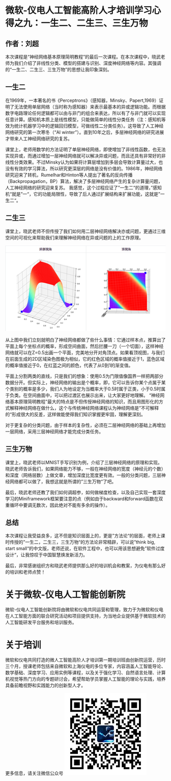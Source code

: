 # 微软-仪电人工智能高阶人才培训学习心得之九：一生二、二生三、三生万物

## 作者：刘超

本次课程是“神经网络基本原理简明教程”的最后一次课程。在本次课程中，晓武老师为我们介绍了非线性分类、模型的搭建与识别、深度神经网络等内容。其强调的“一生二、二生三、三生万物”的思想让我印象深刻。

## 一生二
在1969年，一本著名的书《Perceptrons》（感知器，Minsky、Papert,1969）证明了无法使用单层网络（当时称为感知器）来表示最基本的异或逻辑功能。而根据数字电路理论任何逻辑都可以由与非门的组合来表达，所以有了与非门就可以实现任意计算。感知机本质上是线性模型，只能做简单的线性分类任务（注：感知机等效为统计机器学习中的逻辑回归模型，可做线性二分类任务）。这导致了人工神经网络研究的第一次寒冬（“AI winter”）。直到10年之后，多层神经网络的研究进展才带来人工神经网络研究的复苏。

课堂上，老师用数学的方法证明了单层神经网络，即使增加了非线性函数，也无法实现异或，而通过增加一层神经网络就可以解决异或问题，而且还具有非常好的非线性分类效果。不过Minsky认为如果将计算层增加到多层会导致计算量过大，也没有有效的学习算法，所以研究更深层的网络是没有价值的。1986年，神经网络研究迎来了转机，Rumelhar和Hinton等人提出了著名的反向传播（Backpropagation，BP）算法，解决了多层神经网络产生的复杂计算量问题，人工神经网络的研究迎来复苏。
我感觉，这个过程应证了”一生二“的道理，”感知机“就是”一“，它的功能局限性，导致了后人通过扩展结构来扩展功能，这就是”一生二“。

## 二生三
课堂上，晓武老师不但传授了我们如何用二层神经网络解决亦或问题，更通过三维空间的可视化来帮助我们来理解神经网络在异或问题的上的工作原理。

![异或原理](./image/xorgraph.png)

从上图中我们立刻就明白了神经网络都做了些什么事情：它通过样本点，推算出了平面上每个坐标点的概率，形成空间曲面，然后拦腰一刀（一个切面），这样神经网络就可以在Z=0.5出画一个平面，完美地分开对角顶点。如果看顶视图，与我们在前面生成的2D区域染色图极为相似，它的红色区域的概率值接近于1，蓝色区域的概率值接近于0，在红蓝之间的颜色，代表了从0到1的渐变值。

平面上分割两类的直线，只是我们的想象：使用0.5为门限值像国界一样把两部分数据分开。但实际上，神经网络的输出是个概率，即，它可以告诉你某个点属于某个类别的概率是多少，我们人为地设定为当概率大于0.5时属于正类，小于0.5时属于负类。在空间曲面中，可以把过渡区也展示出来，让大家更好地理解。
“神经网络基本原理简明教程”最大的特点是不但传授神经网络的知识，而且用图形化的方式解释神经网络在做什么，这个与传统神经网络课程认为神经网络是”不可解释的“形成很大的反差，这样做能使得我们知识掌握更牢固，理解更深刻。

对于更复杂的分类问题，由于样本的复杂性，必须在二层神经网络的基础上再增加一层网络，采用三层神经网络才能完成分类任务。

## 三生万物
课堂上，晓武老师以MNIST手写识别为例，介绍了三层神经网络的原理和实现。晓武老师告诉我们，如果网络能力不够，一般在神经网络的宽度（神经元的个数）和深度（网络层数）上做文章，增加深度比宽度更有效。一般的分类问题，三层神经网络都可以做了，我想这就是所谓的”三生万物“了吧。

最后，晓武老师还教了我们如何调超参，如何做梯度检查，以及自己实现一套深度学习的Miniframework框架要注意的点（例如由于backward和forward函数在双重循环中要调无数次，因此绝对不能有多余的操作）。

## 总结
本次课程让我受益良多，这不但是知识层面上的，更是”方法论“的层面，老师上课时传授的”一生二，二生三，三生万物“的方法论非常精辟，可以说”think big, start small“的中文版，老师还说，在软件工程中，也可以用该思想避免”软件过度设计“，让我惊叹于中国智慧焕发新活力。

最后，非常感谢组织方和晓武老师提供那么好的培训机会和教案，为仪电有那么好的培训和老师点赞！


# 关于微软-仪电人工智能创新院

微软-仪电人工智能创新院将由微软和仪电共同运营和管理，致力于为微软和仪电在人工智能方面的联合研究活动和项目提供支持，为当地企业提供基于微软技术的人工智能研发平台服务和培训服务。

# 关于培训

微软和仪电共同打造的微人工智能高阶人才培训第一期培训班由创新院运营，历时三个月，授课老师包括来自微软和上海仪电的多位专家，内容涵盖人工智能导论、数学基础、深度学习、应用实例等课程，以及关于强化学习、自然语言处理、计算机视觉等热门方向的专题研讨会，希望帮助学员掌握人工智能的理论与实践，培养具备前瞻视野和实践能力的创新型人才。

更多信息，请关注微信公众号
![二维码](./image/barcode.jpg)
